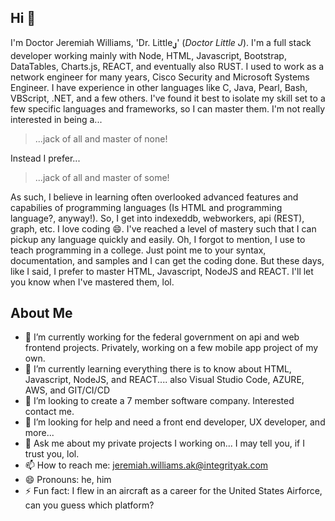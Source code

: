 ## Hi 👋
I'm Doctor Jeremiah Williams, 'Dr. Little<sub>**J**</sub>' (_Doctor Little J_). I'm a full stack developer working mainly with Node, HTML, Javascript, Bootstrap, DataTables, Charts.js, REACT, and eventually also RUST. I used to work as a network engineer for many years, Cisco Security and Microsoft Systems Engineer. I have experience in other languages like C, Java, Pearl, Bash, VBScript, .NET, and a few others. I've found it best to isolate my skill set to a few specific languages and frameworks, so I can master them. I'm not really interested in being a... 
> ...jack of all and master of none!

Instead I prefer...

> ...jack of all and master of some!

As such, I believe in learning often overlooked advanced features and capabilies of programming languages (Is HTML and programming language?, anyway!). So, I get into indexeddb, webworkers, api (REST), graph, etc. I love coding 😄. I've reached a level of mastery such that I can pickup any language quickly and easily. Oh, I forgot to mention, I use to teach programming in a college. Just point me to your syntax, documentation, and samples and I can get the coding done. But these days, like I said, I prefer to master HTML, Javascript, NodeJS and REACT. I'll let you know when I've mastered them, lol.

## About Me
- 🔭 I’m currently working for the federal government on api and web frontend projects. Privately, working on a few mobile app project of my own.
- 🌱 I’m currently learning everything there is to know about HTML, Javascript, NodeJS, and REACT.... also Visual Studio Code, AZURE, AWS, and GIT/CI/CD
- 👯 I’m looking to create a 7 member software company. Interested contact me.
- 🤔 I’m looking for help and need a front end developer, UX developer, and more...
- 💬 Ask me about my private projects I working on... I may tell you, if I trust you, lol.
- 📫 How to reach me: jeremiah.williams.ak@integrityak.com
- 😄 Pronouns: he, him
- ⚡ Fun fact: I flew in an aircraft as a career for the United States Airforce, can you guess which platform?

<!--
**JeremiahWilliams/JeremiahWilliams** is a ✨ _special_ ✨ repository because its `README.md` (this file) appears on your GitHub profile.

Here are some ideas to get you started:

- 🔭 I’m currently working on ...
- 🌱 I’m currently learning ...
- 👯 I’m looking to collaborate on ...
- 🤔 I’m looking for help with ...
- 💬 Ask me about ...
- 📫 How to reach me: ...
- 😄 Pronouns: ...
- ⚡ Fun fact: ...
-->
